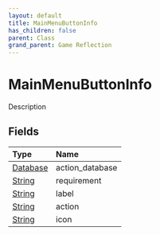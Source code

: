 ```yaml
---
layout: default
title: MainMenuButtonInfo
has_children: false
parent: Class
grand_parent: Game Reflection
---
```

# MainMenuButtonInfo
Description 

## Fields

| Type | Name |
|:-------------|:--------------|
| [Database](/docs/game-reflection/components/database) | action_database |
| [String](/docs/game-reflection/components/string) | requirement |
| [String](/docs/game-reflection/components/string) | label |
| [String](/docs/game-reflection/components/string) | action |
| [String](/docs/game-reflection/components/string) | icon |

